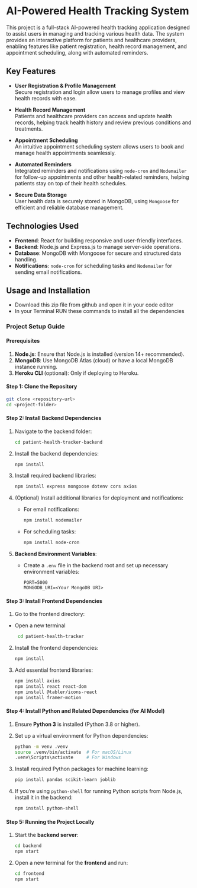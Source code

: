 
# AI-Powered Health Tracking System

This project is a full-stack AI-powered health tracking application designed to assist users in managing and tracking various health data. The system provides an interactive platform for patients and healthcare providers, enabling features like patient registration, health record management, and appointment scheduling, along with automated reminders.

## Key Features

- **User Registration & Profile Management**  
  Secure registration and login allow users to manage profiles and view health records with ease.

- **Health Record Management**  
  Patients and healthcare providers can access and update health records, helping track health history and review previous conditions and treatments.

- **Appointment Scheduling**  
  An intuitive appointment scheduling system allows users to book and manage health appointments seamlessly.

- **Automated Reminders**  
  Integrated reminders and notifications using `node-cron` and `Nodemailer` for follow-up appointments and other health-related reminders, helping patients stay on top of their health schedules.

- **Secure Data Storage**  
  User health data is securely stored in MongoDB, using `Mongoose` for efficient and reliable database management.

## Technologies Used

- **Frontend**: React for building responsive and user-friendly interfaces.
- **Backend**: Node.js and Express.js to manage server-side operations.
- **Database**: MongoDB with Mongoose for secure and structured data handling.
- **Notifications**: `node-cron` for scheduling tasks and `Nodemailer` for sending email notifications.


## Usage and Installation 

- Download this zip file from github and open it in your code editor 
- In your Terminal RUN these commands to install all the dependencies

### Project Setup Guide

#### Prerequisites
1. **Node.js**: Ensure that Node.js is installed (version 14+ recommended).
2. **MongoDB**: Use MongoDB Atlas (cloud) or have a local MongoDB instance running.
3. **Heroku CLI** (optional): Only if deploying to Heroku.

#### Step 1: Clone the Repository
```bash
git clone <repository-url>
cd <project-folder>
```

#### Step 2: Install Backend Dependencies
1. Navigate to the backend folder:
   ```bash
   cd patient-health-tracker-backend
   ```
   
2. Install the backend dependencies:
   ```bash
   npm install
   ```

3. Install required backend libraries:
   ```bash
   npm install express mongoose dotenv cors axios
   ```

4. (Optional) Install additional libraries for deployment and notifications:
   - For email notifications:
     ```bash
     npm install nodemailer
     ```
   - For scheduling tasks:
     ```bash
     npm install node-cron
     ```

5. **Backend Environment Variables**:
   - Create a `.env` file in the backend root and set up necessary environment variables:
     ```env
     PORT=5000
     MONGODB_URI=<Your MongoDB URI>
     ```

#### Step 3: Install Frontend Dependencies
1. Go to the frontend directory:
  - Open a new terminal 
     ```bash
      cd patient-health-tracker
     ```
   
2. Install the frontend dependencies:
   ```bash
   npm install
   ```

3. Add essential frontend libraries:
   ```bash
   npm install axios
   npm install react react-dom
   npm install @tabler/icons-react
   npm install framer-motion
   ```

#### Step 4: Install Python and Related Dependencies (for AI Model)
1. Ensure **Python 3** is installed (Python 3.8 or higher).
2. Set up a virtual environment for Python dependencies:
   ```bash
   python -m venv .venv
   source .venv/bin/activate  # For macOS/Linux
   .venv\Scripts\activate     # For Windows
   ```

3. Install required Python packages for machine learning:
   ```bash
   pip install pandas scikit-learn joblib
   ```

4. If you’re using `python-shell` for running Python scripts from Node.js, install it in the backend:
   ```bash
   npm install python-shell
   ```

#### Step 5: Running the Project Locally
1. Start the **backend server**:
   ```bash
   cd backend
   npm start
   ```

2. Open a new terminal for the **frontend** and run:
   ```bash
   cd frontend
   npm start
   ```

